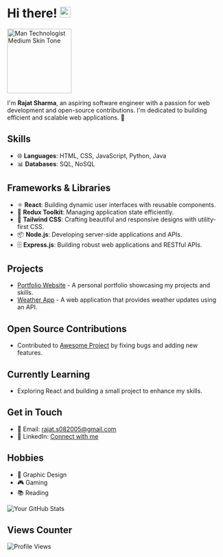# Hi there! <img src="https://raw.githubusercontent.com/Tarikul-Islam-Anik/Animated-Fluent-Emojis/master/Emojis/Hand%20gestures/Waving%20Hand%20Light%20Skin%20Tone.png" alt="Waving Hand Light Skin Tone" width="25" height="25" />

<img src="https://raw.githubusercontent.com/Tarikul-Islam-Anik/Animated-Fluent-Emojis/master/Emojis/People%20with%20professions/Man%20Technologist%20Medium%20Skin%20Tone.png" alt="Man Technologist Medium Skin Tone" width="150" height="150" />

I'm **Rajat Sharma**, an aspiring software engineer with a passion for web development and open-source contributions. I'm dedicated to building efficient and scalable web applications. 🚀


## Skills
- 🌐 **Languages**: HTML, CSS, JavaScript, Python, Java
- 📊 **Databases**: SQL, NoSQL

## Frameworks & Libraries
- ⚛️ **React**: Building dynamic user interfaces with reusable components.
- 🔄 **Redux Toolkit**: Managing application state efficiently.
- 🎨 **Tailwind CSS**: Crafting beautiful and responsive designs with utility-first CSS.
- 📦 **Node.js**: Developing server-side applications and APIs.
- 🗄️ **Express.js**: Building robust web applications and RESTful APIs.
  
## Projects
- [Portfolio Website](link) - A personal portfolio showcasing my projects and skills.
- [Weather App](link) - A web application that provides weather updates using an API.

## Open Source Contributions
- Contributed to [Awesome Project](link) by fixing bugs and adding new features.

## Currently Learning
- Exploring React and building a small project to enhance my skills.

## Get in Touch
- 📧 Email: rajat.s082005@gmail.com
- 💼 LinkedIn: [Connect with me](https://www.linkedin.com/in/imrajat-sharma)

## Hobbies
- 🎨 Graphic Design
- 🎮 Gaming
- 📚 Reading

![Your GitHub Stats](https://github-readme-stats.vercel.app/api?username=imrajat-sharma&show_icons=true&theme=radical)

## Views Counter
![Profile Views](https://komarev.com/ghpvc/?username=imrajat-sharma&color=blue)


